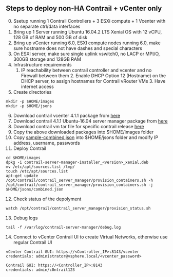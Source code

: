 ## Steps to deploy non-HA Contrail + vCenter only 

0. Ssetup running 1 Contrail Controllers + 3 ESXi compute + 1 Vcenter with no separate ctrl/data interfaces
1. Bring up 1 Server running Ubuntu 16.04.2 LTS Xenial OS with 12 vCPU, 128 GB of RAM and 500 GB of disk
2. Bring up vCenter running 6.0, ESXI compute nodes running 6.0, make sure hostname does not have dashes and special characters
3. On ESXI server, make sure single uplink vswitch0, no LACP or MPI/O, 300GB storage and 128GB RAM
4. Infrastructure requirements 
	1. IP reachability between contrail controller and vcenter and no Firewall between them
        2. Enable DHCP Option 12 (Hostname) on the DHCP server, to assign hostnames for Contrail vRouter VMs
        3. Have internet access 
5. Create directories 
```
mkdir -p $HOME/images
mkdir -p $HOME/jsons
```
6. Download contrail vcenter 4.1.1 package from [here](https://www.juniper.net/support/downloads/?p=contrail#sw)
7. Download contrail 4.1.1 Ubuntu-16.04 server manager package from [here](https://www.juniper.net/support/downloads/?p=contrail#sw)
8. Download contrail vm tar file for specific contrail release [here](https://www.juniper.net/support/downloads/?p=contrail#sw)
9. Copy the above downloaded packages into $HOME/images folder
10. Copy [sample-combined.json](https://github.com/urao/contrail-pre5-installations/blob/master/contrail-vcenter-41x/sample-combined.json) into $HOME/jsons folder and modify IP address, username, passwords
11. Deploy Contrail
```
cd $HOME/images
dpkg -i contrail-server-manager-installer_<version>_xenial.deb
mv /etc/apt/sources.list /tmp/
touch /etc/apt/sources.list
apt-get update
/opt/contrail/contrail_server_manager/provision_containers.sh -h
/opt/contrail/contrail_server_manager/provision_containers.sh -j $HOME/jsons/combined.json
```
12. Check status of the depolyment
```
watch /opt/contrail/contrail_server_manager/provision_status.sh
```
13. Debug logs
```
tail -f /var/log/contrail-server-manager/debug.log
```
14. Connect to vCenter Contrail UI to create Virtual Networks, otherwise use regular Contrail UI
```
vCenter Contrail GUI: https://<Controller_IP>:8143/vcenter  
credentials: administrator@vsphere.local/<vcenter_password>
```
```
Contrail GUI: https://<Controller_IP>:8143  
credentials: admin/c0ntrail123
```
